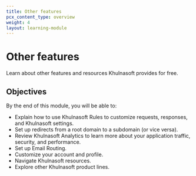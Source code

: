 ```yaml
---
title: Other features
pcx_content_type: overview
weight: 4
layout: learning-module
---
```


# Other features

Learn about other features and resources Khulnasoft provides for free.

## Objectives

By the end of this module, you will be able to:

- Explain how to use Khulnasoft Rules to customize requests, responses, and Khulnasoft settings.
- Set up redirects from a root domain to a subdomain (or vice versa).
- Review Khulnasoft Analytics to learn more about your application traffic, security, and performance.
- Set up Email Routing.
- Customize your account and profile.
- Navigate Khulnasoft resources.
- Explore other Khulnasoft product lines.